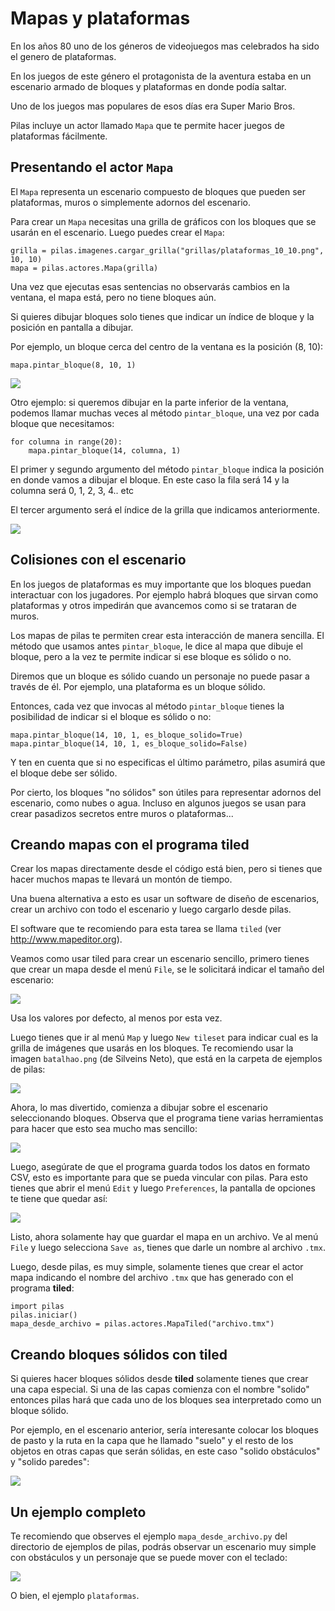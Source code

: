 # Mapas y plataformas

En los años 80 uno de los géneros de videojuegos mas
celebrados ha sido el genero de plataformas.

En los juegos de este género el protagonista de la
aventura estaba en un escenario armado de bloques y
plataformas en donde podía saltar.

Uno de los juegos mas populares de esos días era
Super Mario Bros.

Pilas incluye un actor llamado ``Mapa`` que te permite
hacer juegos de plataformas fácilmente.

## Presentando el actor ``Mapa``

El ``Mapa`` representa un escenario compuesto de bloques
que pueden ser plataformas, muros o simplemente adornos
del escenario.

Para crear un ``Mapa`` necesitas una grilla de gráficos con los bloques
que se usarán en el escenario. Luego puedes crear el ``Mapa``:


    grilla = pilas.imagenes.cargar_grilla("grillas/plataformas_10_10.png", 10, 10)
    mapa = pilas.actores.Mapa(grilla)


Una vez que ejecutas esas sentencias no observarás cambios
en la ventana, el mapa está, pero no tiene bloques aún.

Si quieres dibujar bloques solo tienes que indicar un
índice de bloque y la posición en pantalla a dibujar.

Por ejemplo, un bloque cerca del centro de la ventana es
la posición (8, 10):


    mapa.pintar_bloque(8, 10, 1)

![](imagenes/mapas_y_plataformas/mapa_un_bloque.jpg)


Otro ejemplo: si queremos dibujar en la parte inferior de la
ventana, podemos llamar muchas veces al método ``pintar_bloque``, una
vez por cada bloque que necesitamos:


    for columna in range(20):
        mapa.pintar_bloque(14, columna, 1)


El primer y segundo argumento del método ``pintar_bloque`` indica
la posición en donde vamos a dibujar el bloque. En este caso la
fila será 14 y la columna será 0, 1, 2, 3, 4.. etc

El tercer argumento será el índice de la grilla que indicamos
anteriormente.


![](imagenes/mapas_y_plataformas/mapa_muchos_bloques.jpg)


## Colisiones con el escenario

En los juegos de plataformas es muy importante que los bloques
puedan interactuar con los jugadores. Por ejemplo habrá bloques
que sirvan como plataformas y otros impedirán que avancemos como
si se trataran de muros.

Los mapas de pilas te permiten crear esta interacción de manera
sencilla. El método que usamos antes ``pintar_bloque``, le
dice al mapa que dibuje el bloque, pero a la vez te permite
indicar si ese bloque es sólido o no.

Diremos que un bloque es sólido cuando un personaje no puede
pasar a través de él. Por ejemplo, una plataforma es un bloque
sólido.

Entonces, cada vez que invocas al método ``pintar_bloque`` tienes
la posibilidad de indicar si el bloque es sólido o no:

    mapa.pintar_bloque(14, 10, 1, es_bloque_solido=True)
    mapa.pintar_bloque(14, 10, 1, es_bloque_solido=False)

Y ten en cuenta que si no especificas el último parámetro, pilas
asumirá que el bloque debe ser sólido.

Por cierto, los bloques "no sólidos" son útiles para representar
adornos del escenario, como nubes o agua. Incluso en algunos
juegos se usan para crear pasadizos secretos entre muros o
plataformas...


## Creando mapas con el programa tiled

Crear los mapas directamente desde el código está bien, pero
si tienes que hacer muchos mapas te llevará un montón de tiempo.

Una buena alternativa a esto es usar un software de diseño
de escenarios, crear un archivo con todo el escenario y
luego cargarlo desde pilas.

El software que te recomiendo para esta tarea se llama ``tiled``
(ver http://www.mapeditor.org).

Veamos como usar tiled para crear un escenario sencillo, primero
tienes que crear un mapa desde el menú ``File``, se le solicitará
indicar el tamaño del escenario:

![](imagenes/mapas_y_plataformas/tiled2.png)

Usa los valores por defecto, al menos por esta vez.

Luego tienes que ir al menú ``Map`` y luego ``New tileset`` para
indicar cual es la grilla de imágenes que usarás en los bloques. Te
recomiendo usar la imagen ``batalhao.png`` (de Silveins Neto), que
está en la carpeta de ejemplos de pilas:

![](imagenes/mapas_y_plataformas/tiled3.png)

Ahora, lo mas divertido, comienza a dibujar sobre el escenario
seleccionando bloques. Observa que el programa tiene varias herramientas
para hacer que esto sea mucho mas sencillo:

![](imagenes/mapas_y_plataformas/tiled4.png)


Luego, asegúrate de que el programa guarda todos los datos en formato CSV, esto
es importante para que se pueda vincular con pilas. Para esto tienes
que abrir el menú ``Edit`` y luego ``Preferences``, la pantalla de opciones
te tiene que quedar así:

![](imagenes/mapas_y_plataformas/tiled5.png)


Listo, ahora solamente hay que guardar el mapa en un archivo. Ve al menú
``File`` y luego selecciona ``Save as``, tienes que darle un nombre
al archivo ``.tmx``.


Luego, desde pilas, es muy simple, solamente tienes que crear
el actor mapa indicando el nombre del archivo ``.tmx`` que has
generado con el programa **tiled**:


    import pilas
    pilas.iniciar()
    mapa_desde_archivo = pilas.actores.MapaTiled("archivo.tmx")


## Creando bloques sólidos con tiled

Si quieres hacer bloques sólidos desde **tiled** solamente
tienes que crear una capa especial. Si una de las capas comienza
con el nombre "solido" entonces pilas hará que cada uno
de los bloques sea interpretado como un bloque sólido.

Por ejemplo, en el escenario anterior, sería interesante colocar
los bloques de pasto y la ruta en la capa que he llamado "suelo"
y el resto de los objetos en otras capas que serán sólidas,
en este caso "solido obstáculos" y "solido paredes":

![](imagenes/mapas_y_plataformas/tiled6.png)


## Un ejemplo completo

Te recomiendo que observes el ejemplo ``mapa_desde_archivo.py`` del
directorio de ejemplos de pilas, podrás observar un escenario
muy simple con obstáculos y un personaje que se puede mover
con el teclado:

![](imagenes/mapas_y_plataformas/tiled8.png)

O bien, el ejemplo ``plataformas``.
